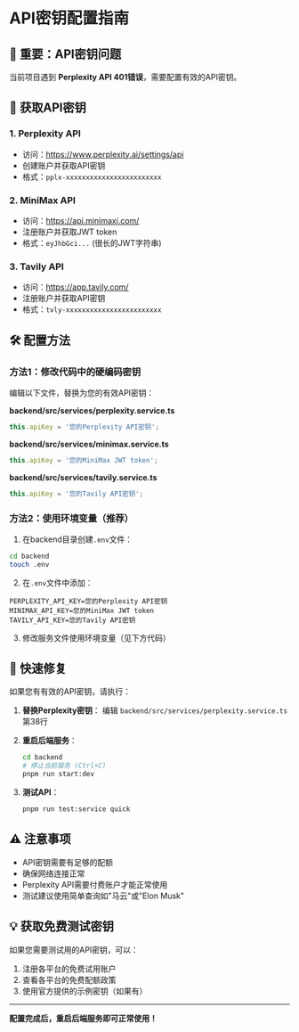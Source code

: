 # API密钥配置指南

## 🚨 重要：API密钥问题

当前项目遇到 **Perplexity API 401错误**，需要配置有效的API密钥。

## 🔑 获取API密钥

### 1. Perplexity API
- 访问：https://www.perplexity.ai/settings/api
- 创建账户并获取API密钥
- 格式：`pplx-xxxxxxxxxxxxxxxxxxxxxxxx`

### 2. MiniMax API  
- 访问：https://api.minimaxi.com/
- 注册账户并获取JWT token
- 格式：`eyJhbGci...` (很长的JWT字符串)

### 3. Tavily API
- 访问：https://app.tavily.com/
- 注册账户并获取API密钥
- 格式：`tvly-xxxxxxxxxxxxxxxxxxxxxxxx`

## 🛠️ 配置方法

### 方法1：修改代码中的硬编码密钥

编辑以下文件，替换为您的有效API密钥：

**backend/src/services/perplexity.service.ts**
```javascript
this.apiKey = '您的Perplexity API密钥';
```

**backend/src/services/minimax.service.ts**  
```javascript
this.apiKey = '您的MiniMax JWT token';
```

**backend/src/services/tavily.service.ts**
```javascript
this.apiKey = '您的Tavily API密钥';
```

### 方法2：使用环境变量（推荐）

1. 在backend目录创建`.env`文件：
```bash
cd backend
touch .env
```

2. 在`.env`文件中添加：
```env
PERPLEXITY_API_KEY=您的Perplexity API密钥
MINIMAX_API_KEY=您的MiniMax JWT token
TAVILY_API_KEY=您的Tavily API密钥
```

3. 修改服务文件使用环境变量（见下方代码）

## 🔧 快速修复

如果您有有效的API密钥，请执行：

1. **替换Perplexity密钥**：
   编辑 `backend/src/services/perplexity.service.ts` 第38行

2. **重启后端服务**：
   ```bash
   cd backend
   # 停止当前服务 (Ctrl+C)
   pnpm run start:dev
   ```

3. **测试API**：
   ```bash
   pnpm run test:service quick
   ```

## ⚠️ 注意事项

- API密钥需要有足够的配额
- 确保网络连接正常
- Perplexity API需要付费账户才能正常使用
- 测试建议使用简单查询如"马云"或"Elon Musk"

## 💡 获取免费测试密钥

如果您需要测试用的API密钥，可以：
1. 注册各平台的免费试用账户
2. 查看各平台的免费配额政策
3. 使用官方提供的示例密钥（如果有）

---

**配置完成后，重启后端服务即可正常使用！** 